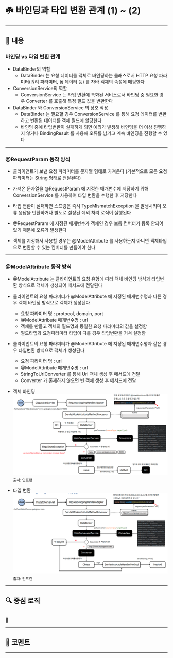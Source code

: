 # ☘️ 바인딩과 타입 변환 관계 (1) ~ (2)

---

## 📖 내용

### 바인딩 vs 타입 변환 관계
- DataBinder의 역할
  - DataBinder 는 요청 데이터를 객체로 바인딩하는 클래스로서 HTTP 요청 파라미터(쿼리 파라미터, 폼 데이터 등) 를 자바 객체의 속성에 매핑한다
- ConversionService의 역할
  - ConversionService 는 타입 변환에 특화된 서비스로서 바인딩 중 필요한 경우 Converter 를 호출해 특정 필드 값을 변환한다
- DataBinder 와 ConversionService 의 상호 작용
  - DataBinder 는 필요할 경우 ConversionService 를 통해 요청 데이터를 변환하고 변환된 데이터를 객체 필드에 할당한다
  - 바인딩 중에 타입변환이 실패하게 되면 예외가 발생해 바인딩을 더 이상 진행하지 않거나 BindingResult 를 사용해 오류를 남기고 계속 바인딩을 진행할 수 있다

---

### @RequestParam 동작 방식
- 클라이언트가 보낸 요청 파라미터를 문자열 형태로 가져온다 (기본적으로 모든 요청 파라미터는 String 형태로 전달된다)
- 가져온 문자열을 @RequestParam 에 지정한 매개변수에 저장하기 위해 ConversionService 를 사용하여 타입 변환을 수행한 후 저장한다
- 타입 변환이 실패하면 스프링은 즉시 TypeMismatchException 을 발생시키며 오류 응답을 반환하거나 별도로 설정된 예외 처리 로직이 실행된다


- @RequestParam 에 지정된 매개변수가 객체인 경우 보통 컨버터가 등록 안되어 있기 때문에 오류가 발생한다
- 객체를 지정해서 사용할 경우는 @ModelAttribute 를 사용하든지 아니면 객체타입으로 변환할 수 있는 컨버터를 만들어야 한다

---

### @ModelAttribute 동작 방식
- @ModelAttribute 는 클라이언트의 요청 유형에 따라 객체 바인딩 방식과 타입변환 방식으로 객체가 생성되어 메서드에 전달된다


- 클라이언트의 요청 파라미터가 @ModelAttribute 에 지정된 매개변수명과 다른 경우 객체 바인딩 방식으로 객체가 생성된다
  - 요청 파라미터 명 : protocol, domain, port
  - @ModelAttribute 매개변수명 : url
  - 객체를 만들고 객체의 필드명과 동일한 요청 파라미터의 값을 설정함
  - 필드타입과 요청파라미터 타입이 다를 경우 타입변환을 거쳐 설정함
- 클라이언트의 요청 파라미터가 @ModelAttribute 에 지정된 매개변수명과 같은 경우 타입변환 방식으로 객체가 생성된다
  - 요청 파라미터 명 : url
  - @ModelAttribute 매개변수명 : url
  - StringToUrlConverter 를 통해 Url 객체 생성 후 메서드에 전달
  - Converter 가 존재하지 않으면 빈 객체 생성 후 메서드에 전달

- 객체 바인딩
![image_1.png](image_1.png)
<sub>출처: 인프런</sub>


- 타입 변환
![image_2.png](image_2.png)
<sub>출처: 인프런</sub>

---

## 🔍 중심 로직

```java
```

📌

---

## 💬 코멘트

---
